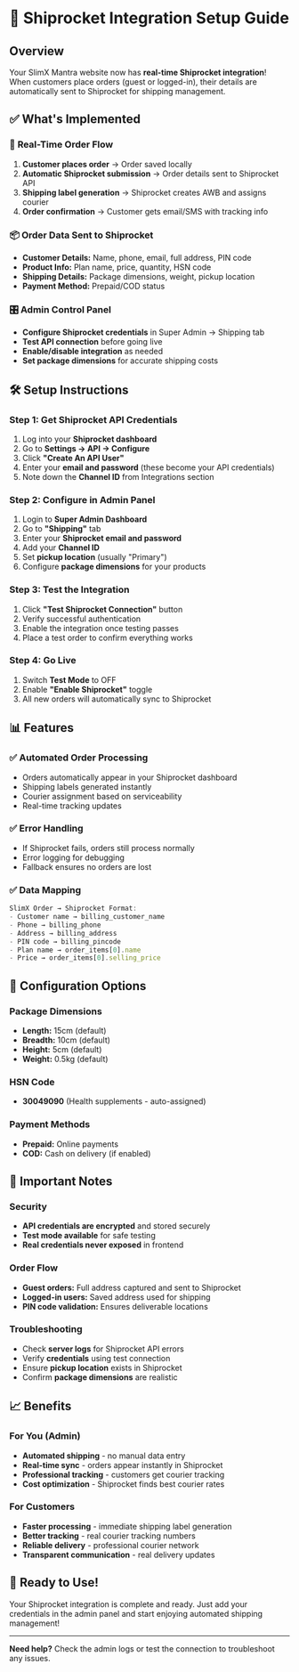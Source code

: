 # 🚚 Shiprocket Integration Setup Guide

## Overview
Your SlimX Mantra website now has **real-time Shiprocket integration**! When customers place orders (guest or logged-in), their details are automatically sent to Shiprocket for shipping management.

## ✅ What's Implemented

### 🔄 **Real-Time Order Flow**
1. **Customer places order** → Order saved locally
2. **Automatic Shiprocket submission** → Order details sent to Shiprocket API
3. **Shipping label generation** → Shiprocket creates AWB and assigns courier
4. **Order confirmation** → Customer gets email/SMS with tracking info

### 📦 **Order Data Sent to Shiprocket**
- **Customer Details:** Name, phone, email, full address, PIN code
- **Product Info:** Plan name, price, quantity, HSN code
- **Shipping Details:** Package dimensions, weight, pickup location
- **Payment Method:** Prepaid/COD status

### 🎛️ **Admin Control Panel**
- **Configure Shiprocket credentials** in Super Admin → Shipping tab
- **Test API connection** before going live
- **Enable/disable integration** as needed
- **Set package dimensions** for accurate shipping costs

## 🛠️ Setup Instructions

### Step 1: Get Shiprocket API Credentials
1. Log into your **Shiprocket dashboard**
2. Go to **Settings → API → Configure**
3. Click **"Create An API User"**
4. Enter your **email and password** (these become your API credentials)
5. Note down the **Channel ID** from Integrations section

### Step 2: Configure in Admin Panel
1. Login to **Super Admin Dashboard**
2. Go to **"Shipping"** tab
3. Enter your **Shiprocket email and password**
4. Add your **Channel ID**
5. Set **pickup location** (usually "Primary")
6. Configure **package dimensions** for your products

### Step 3: Test the Integration
1. Click **"Test Shiprocket Connection"** button
2. Verify successful authentication
3. Enable the integration once testing passes
4. Place a test order to confirm everything works

### Step 4: Go Live
1. Switch **Test Mode** to OFF
2. Enable **"Enable Shiprocket"** toggle
3. All new orders will automatically sync to Shiprocket

## 📊 Features

### ✅ **Automated Order Processing**
- Orders automatically appear in your Shiprocket dashboard
- Shipping labels generated instantly
- Courier assignment based on serviceability
- Real-time tracking updates

### ✅ **Error Handling**
- If Shiprocket fails, orders still process normally
- Error logging for debugging
- Fallback ensures no orders are lost

### ✅ **Data Mapping**
```javascript
SlimX Order → Shiprocket Format:
- Customer name → billing_customer_name
- Phone → billing_phone
- Address → billing_address
- PIN code → billing_pincode
- Plan name → order_items[0].name
- Price → order_items[0].selling_price
```

## 🔧 Configuration Options

### Package Dimensions
- **Length:** 15cm (default)
- **Breadth:** 10cm (default)  
- **Height:** 5cm (default)
- **Weight:** 0.5kg (default)

### HSN Code
- **30049090** (Health supplements - auto-assigned)

### Payment Methods
- **Prepaid:** Online payments
- **COD:** Cash on delivery (if enabled)

## 🚨 Important Notes

### Security
- **API credentials are encrypted** and stored securely
- **Test mode available** for safe testing
- **Real credentials never exposed** in frontend

### Order Flow
- **Guest orders:** Full address captured and sent to Shiprocket
- **Logged-in users:** Saved address used for shipping
- **PIN code validation:** Ensures deliverable locations

### Troubleshooting
- Check **server logs** for Shiprocket API errors
- Verify **credentials** using test connection
- Ensure **pickup location** exists in Shiprocket
- Confirm **package dimensions** are realistic

## 📈 Benefits

### For You (Admin)
- **Automated shipping** - no manual data entry
- **Real-time sync** - orders appear instantly in Shiprocket
- **Professional tracking** - customers get courier tracking
- **Cost optimization** - Shiprocket finds best courier rates

### For Customers
- **Faster processing** - immediate shipping label generation
- **Better tracking** - real courier tracking numbers
- **Reliable delivery** - professional courier network
- **Transparent communication** - real delivery updates

## 🎯 Ready to Use!
Your Shiprocket integration is complete and ready. Just add your credentials in the admin panel and start enjoying automated shipping management!

---
**Need help?** Check the admin logs or test the connection to troubleshoot any issues.